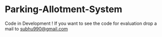 # Parking-Allotment-System

Code in Development !
If you want to see the code for evaluation drop a mail to subhu990@gmail.com
